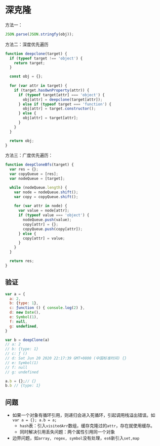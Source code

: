 # 深克隆
方法一：

```js
JSON.parse(JSON.stringfy(obj));
```

方法二：深度优先遍历
```js
function deepclone(target) {
  if (typeof target !== 'object') {
    return target;
  }

  const obj = {};
 
  for (var attr in target) {
    if (target.hasOwnProperty(attr)) {
      if (typeof target[attr] === 'object') {
        obj[attr] = deepclone(target[attr]);
      } else if (typeof target === 'function') {
        obj[attr] = target.constructor();
      } else {
        obj[attr] = target[attr];
      }
    }
  }

  return obj;
}

```

方法三：广度优先遍历：
```js
function deepCloneBfs(target) {
  var res = {};
  var copyQueue = [res];
  var nodeQueue = [target];

  while (nodeQueue.length) {
    var node = nodeQueue.shift();
    var copy = copyQueue.shift();
    
    for (var attr in node) {
      var value = node[attr];
      if (typeof value === 'object') {
        nodeQueue.push(value);
        copy[attr] = {};
        copyQueue.push(copy[attr]);
      } else {
        copy[attr] = value;
      }
    }
  }

  return res;
}

```

## 验证
```js
var a = {
  a: 2,
  b: {type: 1},
  c: ƒunction () { console.log(2) },
  d: new Date(),
  e: Symbol(1),
  f: null,
  g: undefined,
}

var b = deepClone(a)
// a: 2
// b: {type: 1}
// c: ƒ ()
// d: Sat Jun 20 2020 22:17:39 GMT+0800 (中国标准时间) {}
// e: Symbol(1)
// f: null
// g: undefined

a.b = {};// {}
b.b // {type: 1}

```

## 问题
* 如果一个对象有循环引用，则递归会进入死循环，引起调用栈溢出错误。如`var a = {}; a.b = a;`
  - `hash`表：引入`visitedArr`数组，缓存克隆过的`attr`，存在就使用缓存。
  - 同时解决引用丢失问题：两个属性引用同一个对象
* 边界问题，如`array, regex, symbol`没有处理，`es6`新引入`set,map`









